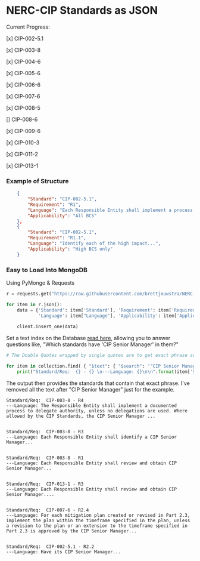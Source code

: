 # NERC-CIP Standards as JSON

Current Progress:

[x] CIP-002-5.1

[x] CIP-003-8

[x] CIP-004-6

[x] CIP-005-6

[x] CIP-006-6

[x] CIP-007-6

[x] CIP-008-5

[] CIP-008-6

[x] CIP-009-6

[x] CIP-010-3

[x] CIP-011-2

[x] CIP-013-1


### Example of Structure

~~~json
    {
        "Standard": "CIP-002-5.1",
        "Requirement": "R1",
        "Language": "Each Responsible Entity shall implement a process...",
        "Applicability": "All BCS"
    },
    {
        "Standard": "CIP-002-5.1",
        "Requirement": "R1.1",
        "Language": "Identify each of the high impact...",
        "Applicability": "High BCS only"
    }
~~~

### Easy to Load Into MongoDB

Using PyMongo & Requests

```py
r = requests.get("https://raw.githubusercontent.com/brettjouwstra/NERC-CIP-2-JSON/master/All_Standards.json")

for item in r.json():
    data = {'Standard': item['Standard'], 'Requirement': item['Requirement'], 
            'Language': item["Language"], 'Applicability': item['Applicability'] 
    
    client.insert_one(data)
````

Set a text index on the Database [read here](https://docs.mongodb.com/manual/text-search/), allowing you to answer questions like, "Which standards have 'CIP Senior Manager' in them?" 

```py
# The Double Quotes wrapped by single quotes are to get exact phrase searching

for item in collection.find( { "$text": { "$search": '"CIP Senior Manager"' } } ): 
    print("Standard/Req:  {} - {} \n---Language: {}\n\n".format(item['Standard'], item['Requirement'], item['Language']  ))
```

The output then provides the standards that contain that exact phrase. I've removed all the text after "CIP Senior Manager" just for the example. 

```text
Standard/Req:  CIP-003-8 - R4
---Language: The Responsible Entity shall implement a documented process to delegate authority, unless no delegations are used. Where allowed by the CIP Standards, the CIP Senior Manager ...


Standard/Req:  CIP-003-8 - R3
---Language: Each Responsible Entity shall identify a CIP Senior Manager...


Standard/Req:  CIP-003-8 - R1
---Language: Each Responsible Entity shall review and obtain CIP Senior Manager...


Standard/Req:  CIP-013-1 - R3
---Language: Each Responsible Entity shall review and obtain CIP Senior Manager.... 


Standard/Req:  CIP-007-6 - R2.4
---Language: For each mitigation plan created or revised in Part 2.3, implement the plan within the timeframe specified in the plan, unless a revision to the plan or an extension to the timeframe specified in Part 2.3 is approved by the CIP Senior Manager...


Standard/Req:  CIP-002-5.1 - R2.2
---Language: Have its CIP Senior Manager...
```


